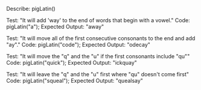 Describe: pigLatin()

Test: "It will add 'way' to the end of words that begin with a vowel."
Code: pigLatin("a");
Expected Output: "away"


Test: "It will move all of the first consecutive consonants to the end and add "ay"."
Code: pigLatin("code");
Expected Output: "odecay"


Test: "It will move the "q" and the "u" if the first consonants include "qu""
Code: pigLatin("quick");
Expected Output: "ickquay"

Test: "It will leave the "q" and the "u" first where "qu" doesn't come first"
Code: pigLatin("squeal");
Expected Output: "quealsay"